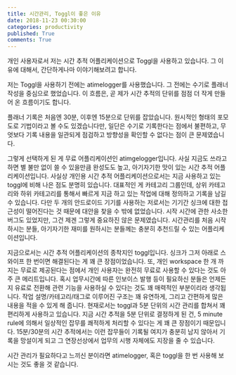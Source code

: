 ```yaml
---
title: 시간관리, Toggl이 좋은 이유
date: 2018-11-23 00:30:00
categories: productivity
published: True
comments: True
---
```


개인 사용자로서 저는 시간 추적 어플리케이션으로 Toggl을 사용하고 있습니다. 그 이유에 대해서, 간단하게나마 이야기해보려고 합니다.

저는 Toggl을 사용하기 전에는 atimelogger를 사용했습니다. 그 전에는 수기로 플래너 작성을 중심으로 했었습니다. 이 흐름은, 곧 제가 시간 추적의 단위를 점점 더 작게 만들어 온 흐름이기도 합니다.

플래너 기록은 처음엔 30분, 이후엔 15분으로 단위를 잡았습니다. 원시적인 형태의 포모도로 기법이라고 볼 수도 있겠습니다만, 일단은 수기로 기록한다는 점에서 불편하고, 무엇보다 기록 내용을 일관되게 점검하고 방향성을 확인할 수 없다는 점이 큰 문제였습니다.

그렇게 선택하게 된 게 무료 어플리케이션인 atimgelogger입니다. 사실 지금도 쓰라고 하면 별 불만 없이 쓸 수 있을만큼 완성도도 높고, 아기자기한 맛이 있는 시간 추적 어플리케이션입니다. 사실상 개인용 시간 추적 어플리케이션으로서는 지금 사용하고 있는 toggl에 비해 나은 점도 분명히 있습니다. 대표적인 게 카테고리 그룹인데, 상위 카테고리와 하위 카테고리를 통해서 빠르게 지금 하고 있는 작업에 대해 정의하고 기록을 남길 수 있습니다. 다만 두 개의 안드로이드 기기를 사용하는 저로서는 기기간 싱크에 대한 접근성이 떨어진다는 것 때문에 대안을 찾을 수 밖에 없었습니다. 시작 시간에 관한 사소한 버그도 있었지만, 그건 제겐 그렇게 중요하진 않은 문제였습니다. 시간관리를 처음 시작하시는 분들, 아기자기한 재미를 원하시는 분들께는 충분히 추천드릴 수 있는 어플리케이션입니다.

지금으로서는 시간 추적 어플리케이션의 종착지인 toggl입니다. 싱크가 그저 아래로 스와이프 한 번이면 해결된다는 게 꽤 큰 장점이었습니다. 또, 개인 workspace 한 개 까지는 무료로 제공된다는 점에서 개인 사용자는 완전히 무료로 사용할 수 있다는 것도 아주 큰 메리트입니다. 혹시 업무시간에 따른 인보이스 발행 등이 필요하신 분들은 언제든지 유료로 전환해 관련 기능을 사용하실 수 있다는 것도 꽤 매력적인 부분이리라 생각됩니다. 작업 설명/카테고리/태그로 이루어진 구조는 꽤 유연하게, 그리고 간편하게 많은 내용을 적을 수 있게 해 줍니다. 현재로서는 toggl과 5분 단위의 시간 관리를 합쳐서 꽤 편리하게 사용하고 있습니다. 지금 시간 추적을 5분 단위로 결정하게 된 건, 5 minute rule에 의해서 일상적인 잡무를 쾌적하게 처리할 수 있다는 게 꽤 큰 장점이기 때문입니다. 15분/30분의 시간 추적에서는 이런 잡무들이 기록될 여지가 충분히 남지 않아서 기록을 망설이게 되고 그 연장선상에서 업무의 시행 자체에도 지장을 줄 수 있습니다.

시간 관리가 필요하다고 느끼신 분이라면 atimelogger, 혹은 toggl을 한 번 사용해 보시는 것도 좋을 것 같습니다.
